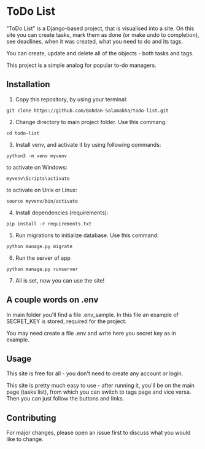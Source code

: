 # ToDo List

"ToDo List" is a Django-based project, that is visualised into a site. On this site you can create tasks, mark them as done (or make undo to completion), see deadlines, when it was created, what you need to do and its tags.

You can create, update and delete all of the objects - both tasks and tags.

This project is a simple analog for popular to-do managers.

## Installation

1. Copy this repository, by using your terminal:
```git
git clone https://github.com/Bohdan-Salamakha/todo-list.git
```
2. Change directory to main project folder. Use this commang:
```git
cd todo-list
```
3. Install venv, and activate it by using following commands:
```git
python3 -m venv myvenv
```
to activate on Windows:
```git
myvenv\Scripts\activate
```
to activate on Unix or Linux:
```git
source myvenv/bin/activate
```
4. Install dependencies (requirements):
```git
pip install -r requirements.txt
```
5. Run migrations to initialize database. Use this command:
```git
python manage.py migrate
```
6. Run the server of app
```git
python manage.py runserver
```
7. All is set, now you can use the site!

## A couple words on .env
In main folder you'll find a file .env_sample. In this file an example of SECRET_KEY is stored, required for the project.

You may need create a file .env and write here you secret key as in example.

## Usage
This site is free for all - you don't need to create any account or login.

This site is pretty much easy to use - after running it, you'll be on the main page (tasks list), from which you can switch to tags page and vice versa. Then you can just follow the buttons and links.

## Contributing

For major changes, please open an issue first to discuss what you would like to change.

